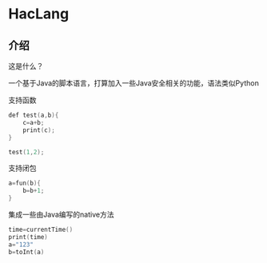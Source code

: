 # HacLang

## 介绍

这是什么？

一个基于Java的脚本语言，打算加入一些Java安全相关的功能，语法类似Python

支持函数
```cpp
def test(a,b){
    c=a+b;
    print(c);
}

test(1,2);
```

支持闭包
```cpp
a=fun(b){
    b=b+1;
}
```

集成一些由Java编写的native方法
```cpp
time=currentTime()
print(time)
a="123"
b=toInt(a)
```
